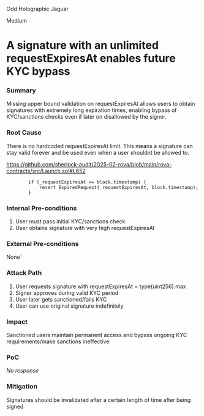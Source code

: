 Odd Holographic Jaguar

Medium

# A signature with an unlimited requestExpiresAt enables future KYC bypass

### Summary

Missing upper bound validation on requestExpiresAt allows users to obtain signatures with extremely long expiration times, enabling bypass of KYC/sanctions checks even if later on disallowed by the signer.


### Root Cause

There is no hardcoded requestExpiresAt limit. This means a signature can stay valid forever and be used even when a user shouldnt be allowed to.

https://github.com/sherlock-audit/2025-02-rova/blob/main/rova-contracts/src/Launch.sol#L652
```solidity
        if (_requestExpiresAt <= block.timestamp) {
            revert ExpiredRequest(_requestExpiresAt, block.timestamp);
        }
```

### Internal Pre-conditions

1. User must pass initial KYC/sanctions check
2. User obtains signature with very high requestExpiresAt

### External Pre-conditions

None`

### Attack Path

1. User requests signature with requestExpiresAt = type(uint256).max
2. Signer approves during valid KYC period
3. User later gets sanctioned/fails KYC
4. User can use original signature indefinitely

### Impact

Sanctioned users maintain permanent access and bypass ongoing KYC requirements/make sanctions ineffective

### PoC

_No response_

### Mitigation

Signatures should be invalidated after a certain length of time after being signed

